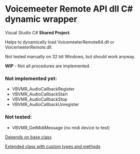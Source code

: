 # Voicemeeter Remote API dll C# dynamic wrapper
 Visual Studio C# **Shared Project**. 
 
 Helps to dynamically load VoicemeeterRemote64.dll or VoicemeeterRemote.dll.
 
 Not tested manually on 32 bit Windows, but should work anyway.
 
 **WIP** - Not all procedures are implemented.
 ### Not implemented yet:
 * VBVMR_AudioCallbackRegister
 * VBVMR_AudioCallbackStart
 * VBVMR_AudioCallbackStop
 * VBVMR_AudioCallbackUnregister

 ### Not tested:
 * VBVMR_GetMidiMessage (no midi device to test)
 
 [Depends on base class](https://github.com/A-tG/Dynamic-wrapper-for-umanaged-dll/blob/main/dll%20wrapper%20base/DllWrapperBase.cs)
 
 [Extended class with custom types and methods](https://github.com/A-tG/voicemeeter-remote-api-extended)
